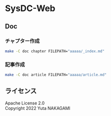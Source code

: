 # SysDC-Web

## Doc

### チャプター作成

```sh
make -C doc chapter FILEPATH="aaaaa/_index.md"
```

### 記事作成

```sh
make -C doc article FILEPATH="aaaaa/article.md"
```

## ライセンス

Apache License 2.0  
Copyright 2022 Yuta NAKAGAMI

